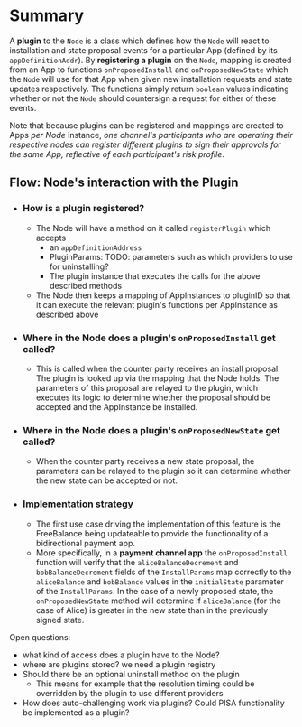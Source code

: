 # Summary

A **plugin** to the `Node` is a class which defines how the `Node` will react to installation and state proposal events for a particular App (defined by its `appDefinitionAddr`). By **registering a plugin** on the `Node`, mapping is created from an App to functions `onProposedInstall` and `onProposedNewState` which the `Node` will use for that App when given new installation requests and state updates respectively. The functions simply return `boolean` values indicating whether or not the `Node` should countersign a request for either of these events.

Note that because plugins can be registered and mappings are created to Apps _per Node_ instance, _one channel's participants who are operating their respective nodes can register different plugins to sign their approvals for the same App, reflective of each participant's risk profile_.

## Flow: Node's interaction with the Plugin

- ### How is a plugin registered?

  - The Node will have a method on it called `registerPlugin` which accepts
    - an `appDefinitionAddress`
    - PluginParams: TODO: parameters such as which providers to use for uninstalling?
    - The plugin instance that executes the calls for the above described methods
  - The Node then keeps a mapping of AppInstances to pluginID so that it can execute the relevant plugin's functions per AppInstance as described above

- ### Where in the Node does a plugin's `onProposedInstall` get called?

  - This is called when the counter party receives an install proposal. The plugin is looked up via the mapping that the Node holds. The parameters of this proposal are relayed to the plugin, which executes its logic to determine whether the proposal should be accepted and the AppInstance be installed.

- ### Where in the Node does a plugin's `onProposedNewState` get called?
  - When the counter party receives a new state proposal, the parameters can be relayed to the plugin so it can determine whether the new state can be accepted or not.

* ### Implementation strategy
  - The first use case driving the implementation of this feature is the FreeBalance being updateable to provide the functionality of a bidirectional payment app.
  - More specifically, in a **payment channel app** the `onProposedInstall` function will verify that the `aliceBalanceDecrement` and `bobBalanceDecrement` fields of the `InstallParams` map correctly to the `aliceBalance` and `bobBalance` values in the `initialState` parameter of the `InstallParams`. In the case of a newly proposed state, the `onProposedNewState` method will determine if `aliceBalance` (for the case of Alice) is greater in the new state than in the previously signed state.

Open questions:

- what kind of access does a plugin have to the Node?
- where are plugins stored? we need a plugin registry
- Should there be an optional uninstall method on the plugin
  - This means for example that the resolution timing could be overridden by the plugin to use different providers
- How does auto-challenging work via plugins? Could PISA functionality be implemented as a plugin?
